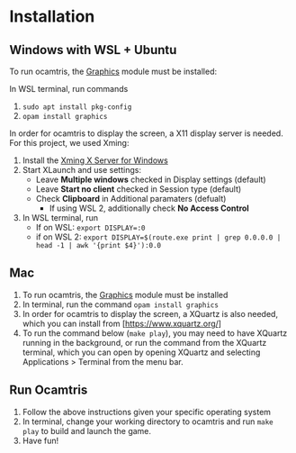 # Installation

## Windows with WSL + Ubuntu

To run ocamtris, the [Graphics](https://ocaml.org/releases/4.02/htmlman/libref/Graphics.html) module must be installed:

In WSL terminal, run commands
1. `sudo apt install pkg-config`
2. `opam install graphics`

In order for ocamtris to display the screen, a X11 display server is needed. For this project, we used Xming:

1. Install the [Xming X Server for Windows](https://sourceforge.net/projects/xming/)
2. Start XLaunch and use settings:
    - Leave **Multiple windows** checked in Display settings (default)
    - Leave **Start no client** checked in Session type (default)
    - Check **Clipboard** in Additional paramaters (defualt)
        - If using WSL 2, additionally check **No Access Control** 
3. In WSL terminal, run
    - If on WSL: `export DISPLAY=:0`
    - if on WSL 2: `export DISPLAY=$(route.exe print | grep 0.0.0.0 | head -1 | awk '{print $4}'):0.0`


## Mac

1. To run ocamtris, the [Graphics](https://ocaml.org/releases/4.02/htmlman/libref/Graphics.html) module must be installed
2. In terminal, run the command `opam install graphics`
3. In order for ocamtris to display the screen, a XQuartz is also needed, which you can install from [https://www.xquartz.org/]
4. To run the command below (`make play`), you may need to have XQuartz running in the background, or run the command from the XQuartz terminal, which you can open by opening XQuartz and selecting Applications > Terminal from the menu bar.



## Run Ocamtris

1. Follow the above instructions given your specific operating system
2. In terminal, change your working directory to ocamtris and run `make play` to build and launch the game.
3. Have fun!